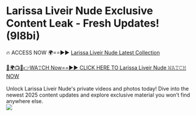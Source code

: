 # Larissa Liveir Nude Exclusive Content Leak - Fresh Updates! (9l8bi)

🔥 ACCESS NOW 🌍==►► <a href="https://tinyurl.com/yc657z5k" rel="nofollow">Larissa Liveir Nude Latest Collection</a>
<br><br>
[🔴🌍📺📱👉WA𝚃CH Now==►► CLICK HERE TO Larissa Liveir Nude 𝚆𝙰𝚃𝙲𝙷 NOW](https://tinyurl.com/yc657z5k)
<br><br>
Unlock Larissa Liveir Nude's private videos and photos today! Dive into the newest 2025 content updates and explore exclusive material you won’t find anywhere else.
<br>
<a href="https://tinyurl.com/yc657z5k" rel="nofollow" data-target="animated-image.originalLink"><img src="https://camo.githubusercontent.com/8a4f000d20f83aca3bf7ec5f350d767afa0574a8a352519fd8cfa583a6f93a33/68747470733a2f2f692e696d6775722e636f6d2f644a486b345a712e676966" data-canonical-src="https://i.imgur.com/dJHk4Zq.gif" style="max-width: 100%; display: inline-block;" data-target="animated-image.originalImage"></a>
<br>

